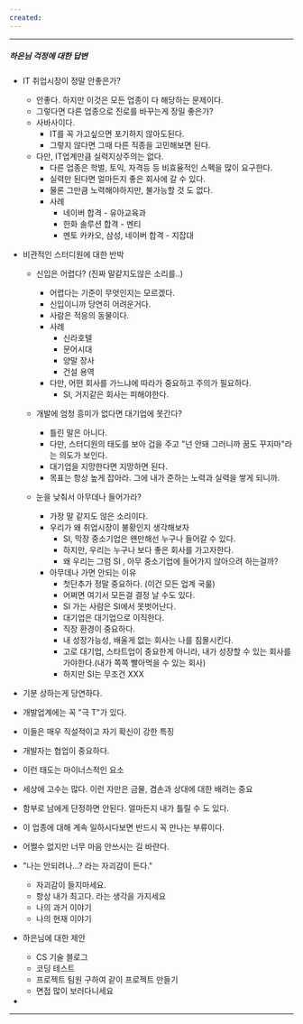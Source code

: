 ```yaml
---
created:
---
```

---

##### 하은님 걱정에 대한 답변
- IT 취업시장이 정말 안좋은가?
	- 안좋다. 하지만 이것은 모든 업종이 다 해당하는 문제이다.
	- 그렇다면 다른 업종으로 진로를 바꾸는게 장밀 좋은가?
	- 사바사이다. 
		- IT를 꼭 가고싶으면 포기하지 않아도된다.
		- 그렇지 않다면 그때 다른 직종을 고민해보면 된다.
	- 다만, IT업계만큼 실력지상주의는 없다.
		- 다른 업종은 학벌, 토익, 자격등 등 비효율적인 스펙을 많이 요구한다.
		- 실력만 된다면 얼마든지 좋은 회사에 갈 수 있다.
		- 물론 그만큼 노력해야하지만, 불가능할 것 도 없다.
		- 사례
			- 네이버 합격 - 유아교육과
			- 한화 솔루션 합격 - 멘티
			- 멘토 카카오, 삼성, 네이버 합격 - 지잡대
	
- 비관적인 스터디원에 대한 반박
	- 신입은 어렵다? (진짜 말같지도않은 소리를..)
		- 어렵다는 기준이 무엇인지는 모르겠다.
		- 신입이니까 당연히 어려운거다.
		- 사람은 적응의 동물이다.
		- 사례
			- 신라호텔
			- 문어시대
			- 양말 장사
			- 건설 용역
		- 다만, 어떤 회사를 가느냐에 따라가 중요하고 주의가 필요하다.
			- SI, 거지같은 회사는 피해야한다.
		
	-  개발에 엄청 흥미가 없다면 대기업에 못간다?
		- 틀린 말은 아니다.
		- 다만, 스터디원의 태도를 보아 겁을 주고 "넌 안돼 그러니까 꿈도 꾸지마"라는 의도가 보인다.
		- 대기업을 지망한다면 지망하면 된다.
		- 목표는 항상 높게 잡아라. 그에 내가 준하는 노력과 실력을 쌓게 되니까.
		
	- 눈을 낮춰서 아무데나 들어가라?
		- 가장 말 같지도 않은 소리이다.
		- 우리가 왜 취업시장이 불황인지 생각해보자
			- SI, 막장 중소기업은 왠만해선 누구나 들어갈 수 있다.
			- 하지만, 우리는 누구나 보다 좋은 회사를 가고자한다.
			- 왜 우리는 그럼 SI , 아무 중소기업에 들어가지 않아으려 하는걸까?
		- 아무데나 가면 안되는 이유 
			- 첫단추가 정말 중요하다. (이건 모든 업계 국룰)
			- 어쩌면 여기서 모든걸 결정 날 수도 있다.
			- SI 가는 사람은 SI에서 못벗어난다.
			- 대기업은 대기업으로 이직한다.
			- 직장 환경이 중요하다.
			- 내 성장가능성, 배울게 없는 회사는 나를 침몰시킨다.
			- 고로 대기업, 스타트업이 중요한게 아니라, 내가 성장할 수 있는 회사를 가야한다.(내가 쪽쪽 빨아먹을 수 있는 회사)
			- 하지만 SI는 무조건 XXX
	
- 기분 상하는게 당연하다.
- 개발업계에는 꼭 "극 T"가 있다.
- 이들은 매우 직설적이고 자기 확신이 강한 특징
- 개발자는 협업이 중요하다.
- 이런 태도는 마이너스적인 요소
- 세상에 고수는 많다. 이런 자만은 금물, 겸손과 상대에 대한 배려는 중요
- 함부로 남에게 단정하면 안된다. 얼마든지 내가 틀릴 수 도 있다.
- 이 업종에 대해 계속 일하시다보면 반드시 꼭 만나는 부류이다.
- 어쩔수 없지만 너무 마음 안쓰시는 길 바란다.
- "나는 안되려나...? 라는 자괴감이 든다."
	- 자괴감이 들지마세요.
	- 항상 내가 최고다. 라는 생각을 가지세요
	- 나의 과거 이야기
	- 나의 현재 이야기
	
- 하은님에 대한 제안
	- CS 기술 블로그
	- 코딩 테스트
	- 프로젝트 팀원 구하여 같이 프로젝트 만들기
	- 면접 많이 보러다니세요
	
- 
  
---


